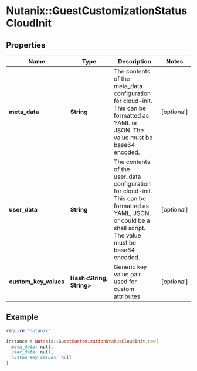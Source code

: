 # Nutanix::GuestCustomizationStatusCloudInit

## Properties

| Name | Type | Description | Notes |
| ---- | ---- | ----------- | ----- |
| **meta_data** | **String** | The contents of the meta_data configuration for cloud-init. This can be formatted as YAML or JSON. The value must be base64 encoded.  | [optional] |
| **user_data** | **String** | The contents of the user_data configuration for cloud-init. This can be formatted as YAML, JSON, or could be a shell script. The value must be base64 encoded.  | [optional] |
| **custom_key_values** | **Hash&lt;String, String&gt;** | Generic key value pair used for custom attributes | [optional] |

## Example

```ruby
require 'nutanix'

instance = Nutanix::GuestCustomizationStatusCloudInit.new(
  meta_data: null,
  user_data: null,
  custom_key_values: null
)
```

